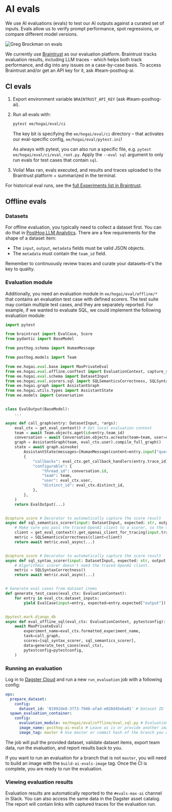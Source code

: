 # AI evals

We use AI evaluations (evals) to test our AI outputs against a curated set of inputs. Evals allow us to verify prompt performance, spot regressions, or compare different model versions.

![Greg Brockman on evals](https://res.cloudinary.com/dwxrm0iul/image/upload/v1731538464/tweet-1733553161884127435_2_cpectu.png)

We currently use [Braintrust](https://braintrust.dev) as our evaluation platform. Braintrust tracks evaluation results, including LLM traces - which helps both track performance, and dig into any issues on a case-by-case basis. To access Braintrust and/or get an API key for it, ask #team-posthog-ai.

## CI evals

1. Export environment variable `BRAINTRUST_API_KEY` (ask #team-posthog-ai).
2. Run all evals with:

   ```bash
   pytest ee/hogai/eval/ci
   ```

   The key bit is specifying the `ee/hogai/eval/ci` directory – that activates our eval-specific config, `ee/hogai/eval/pytest.ini`!

   As always with pytest, you can also run a specific file, e.g. `pytest ee/hogai/eval/ci/eval_root.py`. Apply the `--eval sql` argument to only run evals for test cases that contain `sql`.

3. Voila! Max ran, evals executed, and results and traces uploaded to the Braintrust platform + summarized in the terminal.

For historical eval runs, see the [full Experiments list in Braintrust](https://www.braintrust.dev/app/PostHog/p/Max%20AI/experiments).

## Offline evals

### Datasets

For offline evaluation, you typically need to collect a dataset first. You can do that in [PostHog LLM Analytics](https://us.posthog.com/llm-analytics/datasets). There are a few requirements for the shape of a dataset item:

- The `input`, `output`, `metadata` fields must be valid JSON objects.
- The `metadata` must contain the `team_id` field.

Remember to continuously review traces and curate your datasets–it's the key to quality.

### Evaluation module

Additionally, you need an evaluation module in `ee/hogai/eval/offline/*` that contains an evaluation test case with defined scorers. The test suite may contain multiple test cases, and they are separately reported. For example, if we wanted to evaluate SQL, we could implement the following evaluation module:

```python
import pytest

from braintrust import EvalCase, Score
from pydantic import BaseModel

from posthog.schema import HumanMessage

from posthog.models import Team

from ee.hogai.eval.base import MaxPrivateEval
from ee.hogai.eval.offline.conftest import EvaluationContext, capture_score, get_eval_context
from ee.hogai.eval.schema import DatasetInput
from ee.hogai.eval.scorers.sql import SQLSemanticsCorrectness, SQLSyntaxCorrectness
from ee.hogai.graph import AssistantGraph
from ee.hogai.utils.types import AssistantState
from ee.models import Conversation


class EvalOutput(BaseModel):
    ...

async def call_graph(entry: DatasetInput, *args):
    eval_ctx = get_eval_context() # Get local evaluation context
    team = await Team.objects.aget(id=entry.team_id)
    conversation = await Conversation.objects.acreate(team=team, user=eval_ctx.user)
    graph = AssistantGraph(team, eval_ctx.user).compile_full_graph()
    state = await graph.ainvoke(
        AssistantState(messages=[HumanMessage(content=entry.input["query"])]),
        {
            "callbacks": eval_ctx.get_callback_handlers(entry.trace_id),
            "configurable": {
                "thread_id": conversation.id,
                "team": team,
                "user": eval_ctx.user,
                "distinct_id": eval_ctx.distinct_id,
            },
        },
    )
    return EvalOutput(...)


@capture_score # Decorator to automatically capture the score result
async def sql_semantics_scorer(input: DatasetInput, expected: str, output: EvalOutput, **kwargs) -> Score:
    # Make sure you pass the traced OpenAI client to a scorer, so the scorer traces are captured.
    client = get_eval_context().get_openai_client_for_tracing(input.trace_id)
    metric = SQLSemanticsCorrectness(client=client)
    return await metric.eval_async(...)


@capture_score # Decorator to automatically capture the score result
async def sql_syntax_scorer(input: DatasetInput, expected: str, output: EvalOutput, **kwargs) -> Score:
    # Algorithmic scorer doesn't need the traced OpenAI client.
    metric = SQLSyntaxCorrectness()
    return await metric.eval_async(...)


# Generate eval cases from dataset items
def generate_test_cases(eval_ctx: EvaluationContext):
    for entry in eval_ctx.dataset_inputs:
        yield EvalCase(input=entry, expected=entry.expected["output"])


@pytest.mark.django_db
async def eval_offline_sql(eval_ctx: EvaluationContext, pytestconfig):
    await MaxPrivateEval(
        experiment_name=eval_ctx.formatted_experiment_name,
        task=call_graph,
        scores=[sql_syntax_scorer, sql_semantics_scorer],
        data=generate_test_cases(eval_ctx),
        pytestconfig=pytestconfig,
    )
```

### Running an evaluation

Log in to [Dagster Cloud](https://posthog.dagster.cloud/locations/dags.locations.max_ai/jobs/run_evaluation/playground) and run a new `run_evaluation` job with a following config:

```yaml
ops:
  prepare_dataset:
    config:
      dataset_id: '01992de8-3773-7946-afad-e028d45eba01' # Dataset ID
  spawn_evaluation_container:
    config:
      evaluation_module: ee/hogai/eval/offline/eval_sql.py # Evaluation module
      image_name: posthog-ai-evals # Leave as is or provide another image
      image_tag: master # Use master or commit hash of the branch you want to evaluate
```

The job will pull the provided dataset, validate dataset items, export team data, run the evaluation, and report results back to you.

If you want to run an evaluation for a branch that is not `master`, you will need to build an image with the `build-ai-evals-image` tag. Once the CI is complete, you are ready to run the evaluation.

### Viewing evaluation results

Evaluation results are automatically reported to the `#evals-max-ai` channel in Slack. You can also access the same data in the Dagster asset catalog. The report will contain links with captured traces for the evaluation run.
